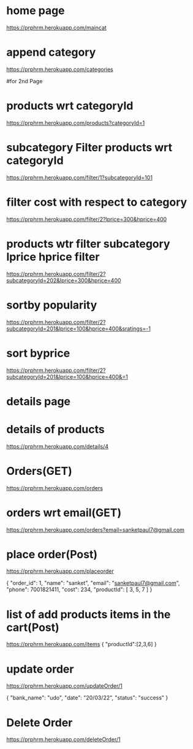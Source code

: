 
#  home page



 https://prphrm.herokuapp.com/maincat

 # append category
https://prphrm.herokuapp.com/categories

#for 2nd Page

# products wrt categoryId
https://prphrm.herokuapp.com/products?categoryId=1

# subcategory Filter products wrt categoryId 
https://prphrm.herokuapp.com/filter/1?subcategoryId=101

# filter cost with respect to category

https://prphrm.herokuapp.com/filter/2?lprice=300&hprice=400

# products wtr filter subcategory lprice hprice filter

https://prphrm.herokuapp.com/filter/2?subcategoryId=202&lprice=300&hprice=400

 # sortby popularity
 https://prphrm.herokuapp.com/filter/2?subcategoryId=201&lprice=100&hprice=400&sratings=-1

# sort byprice
https://prphrm.herokuapp.com/filter/2?subcategoryId=201&lprice=100&hprice=400&=1

# details page

# details of products
https://prphrm.herokuapp.com/details/4

# Orders(GET)
https://prphrm.herokuapp.com/orders
# orders wrt email(GET)
https://prphrm.herokuapp.com/orders?email=sanketpaul7@gmail.com


# place order(Post)
https://prphrm.herokuapp.com/placeorder

{
        "order_id": 1,
        "name": "sanket",
        "email": "sanketpaul7@gmail.com",
        "phone": 7001821411,
        "cost": 234,
        "productId": [
            3,
            5,
            7
        ]
    }
# list of add products items in the cart(Post)
https://prphrm.herokuapp.com/items
{
    "productId":[2,3,6]
}
# update order
https://prphrm.herokuapp.com/updateOrder/1

{
    "bank_name": "udo",
    "date": "20/03/22",
    "status": "success"
}

# Delete Order

https://prphrm.herokuapp.com/deleteOrder/1

